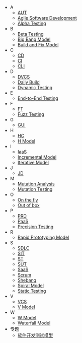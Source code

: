 
* A
  * [AUT](./A/AUT.md)
  * [Agile Software Development](./A/Agile_Software_Development.md)
  * [Alpha Testing](./A/Alpha_Testing.md)
* B
  * [Beta Testing](./B/Beta_Testing.md)
  * [Big Bang Model](./B/Big_Bang_Model.md)
  * [Build and Fix Model](./B/Build_and_Fix_Model.md)
* C
  * [CD](./C/CD.md)
  * [CI](./C/CI.md)
  * [CLI](./C/CLI.md)
* D
  * [DVCS](./D/DVCS.md)
  * [Daily Build](./D/Daily_Build.md)
  * [Dynamic Testing](./D/Dynamic_Testing.md)
* E
  * [End-to-End Testing](./E/End-to-End_Testing.md)
* F
  * [FT](./F/FT.md)
  * [Fuzz Testing](./F/Fuzz_Testing.md)
* G
  * [GUI](./G/GUI.md)
* H
  * [HC](./H/HC.md)
  * [H Model](./H/H_Model.md)
* I
  * [IaaS](./I/IaaS.md)
  * [Incremental Model](./I/Incremental_Model.md)
  * [Iterative Model](./I/Iterative_Model.md)
* J
  * [JD](./J/JD.md)
* M
  * [Mutation Analysis](./M/Mutation_Analysis.md)
  * [Mutation Testing](./M/Mutation_Testing.md)
* O
  * [On the fly](./O/On_the_fly.md)
  * [Out of box](./O/Out_of_box.md)
* P
  * [PRD](./P/PRD.md)
  * [PaaS](./P/PaaS.md)
  * [Precision Testing](./P/Precision_Testing.md)
* R
  * [Rapid Prototyping Model](./R/Rapid_Prototyping_Model.md)
* S
  * [SDLC](./S/SDLC.md)
  * [SIT](./S/SIT.md)
  * [ST](./S/ST.md)
  * [SUT](./S/SUT.md)
  * [SaaS](./S/SaaS.md)
  * [Scrum](./S/Scrum.md)
  * [Shebang](./S/Shebang.md)
  * [Spiral Model](./S/Spiral_Model.md)
  * [Static Testing](./S/Static_Testing.md)
* V
  * [VCS](./V/VCS.md)
  * [V Model](./V/V_Model.md)
* W
  * [W Model](./W/W_Model.md)
  * [Waterfall Model](./W/Waterfall_Model.md)
* 专题
  * [软件开发测试模型](./专题/软件开发测试模型.md)
